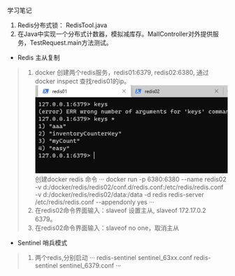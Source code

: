 学习笔记 
1. Redis分布式锁： RedisTool.java
2. 在Java中实现一个分布式计数器，模拟减库存。MallController对外提供服务，TestRequest.main方法测试。

- Redis 主从复制  
> 1. docker 创建两个redis服务，redis01:6379, redis02:6380, 通过 docker inspect <container id> 查找redis01的ip。  
  ![list keys](https://github.com/jmwasky/JAVA-000/blob/main/Week_11/redis/imges/Redis01-01.png)
> 创建docker redis 命令 
> ···
> docker run -p 6380:6380 --name redis02 -v d:/docker/redis/redis02/conf.d/redis.conf:/etc/redis/redis.conf -v d:/docker/redis/redis02/data:/data -d redis redis-server /etc/redis/redis.conf --appendonly yes
> ···
> 2. 在redis02命令界面输入：slaveof <masterIp> <masterPort> 设置主从, slaveof 172.17.0.2 6379。  
> 3. 在redis02命令界面输入：slaveof no one，取消主从
- Sentinel 哨兵模式
> 1. 两个redis,分别启动
> ··· 
> redis-sentinel sentinel_63xx.conf
> redis-sentinel sentinel_6379.conf
> ···
